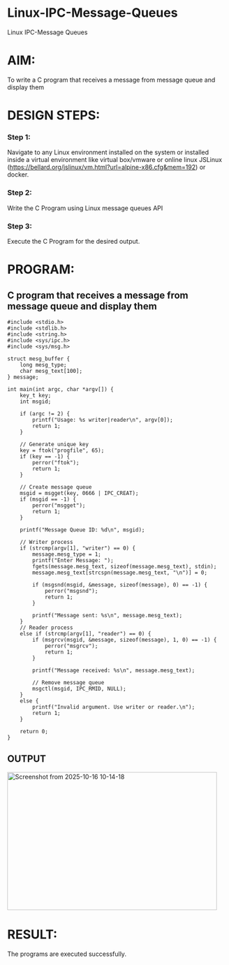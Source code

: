 # Linux-IPC-Message-Queues
Linux IPC-Message Queues

# AIM:
To write a C program that receives a message from message queue and display them

# DESIGN STEPS:

### Step 1:

Navigate to any Linux environment installed on the system or installed inside a virtual environment like virtual box/vmware or online linux JSLinux (https://bellard.org/jslinux/vm.html?url=alpine-x86.cfg&mem=192) or docker.

### Step 2:

Write the C Program using Linux message queues API 

### Step 3:

Execute the C Program for the desired output. 

# PROGRAM:

## C program that receives a message from message queue and display them

```
#include <stdio.h>
#include <stdlib.h>
#include <string.h>
#include <sys/ipc.h>
#include <sys/msg.h>

struct mesg_buffer {
    long mesg_type;
    char mesg_text[100];
} message;

int main(int argc, char *argv[]) {
    key_t key;
    int msgid;

    if (argc != 2) {
        printf("Usage: %s writer|reader\n", argv[0]);
        return 1;
    }

    // Generate unique key
    key = ftok("progfile", 65);
    if (key == -1) {
        perror("ftok");
        return 1;
    }

    // Create message queue
    msgid = msgget(key, 0666 | IPC_CREAT);
    if (msgid == -1) {
        perror("msgget");
        return 1;
    }

    printf("Message Queue ID: %d\n", msgid);

    // Writer process
    if (strcmp(argv[1], "writer") == 0) {
        message.mesg_type = 1;
        printf("Enter Message: ");
        fgets(message.mesg_text, sizeof(message.mesg_text), stdin);
        message.mesg_text[strcspn(message.mesg_text, "\n")] = 0;

        if (msgsnd(msgid, &message, sizeof(message), 0) == -1) {
            perror("msgsnd");
            return 1;
        }

        printf("Message sent: %s\n", message.mesg_text);
    }
    // Reader process
    else if (strcmp(argv[1], "reader") == 0) {
        if (msgrcv(msgid, &message, sizeof(message), 1, 0) == -1) {
            perror("msgrcv");
            return 1;
        }

        printf("Message received: %s\n", message.mesg_text);

        // Remove message queue
        msgctl(msgid, IPC_RMID, NULL);
    }
    else {
        printf("Invalid argument. Use writer or reader.\n");
        return 1;
    }

    return 0;
}
```



## OUTPUT

<img width="480" height="316" alt="Screenshot from 2025-10-16 10-14-18" src="https://github.com/user-attachments/assets/cdc2181a-5582-47ba-b34f-c3c8072ab040" />




# RESULT:
The programs are executed successfully.
